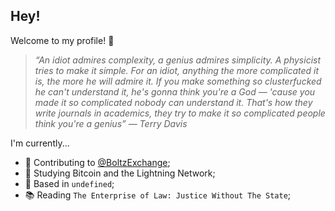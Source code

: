 ## Hey!

Welcome to my profile! 🫶

>_“An idiot admires complexity, a genius admires simplicity. A physicist tries to make it simple. For an idiot, anything the more complicated it is, the more he will admire it. If you make something so clusterfucked he can't understand it, he's gonna think you're a God — 'cause you made it so complicated nobody can understand it. That's how they write journals in academics, they try to make it so complicated people think you're a genius” ― Terry Davis_ 

I'm currently...
- 👷 Contributing to [@BoltzExchange](https://github.com/BoltzExchange/);
- 🌱 Studying Bitcoin and the Lightning Network;
- 🏡 Based in `undefined`;
- 📚 Reading `The Enterprise of Law: Justice Without The State`;
